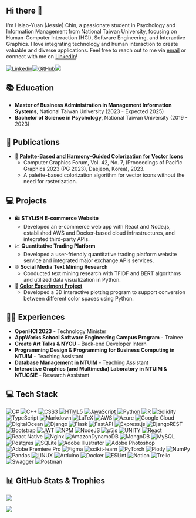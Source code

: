 ## Hi there 👋
I'm Hsiao-Yuan (Jessie) Chin, a passionate student in Psychology and Information Management from National Taiwan University, focusing on Human-Computer Interaction (HCI), Software Engineering, and Interactive Graphics. I love integrating technology and human interaction to create valuable and diverse applications.
Feel free to reach out to me via [email](mailto:yuan2001@live.com) or connect with me on [LinkedIn](https://www.linkedin.com/in/jessiechin727/)!

  [![Linkedin](https://img.shields.io/badge/-LinkedIn-blue?style=flat-square&logo=linkedin&logoColor=white&link=https://www.linkedin.com/in/jessiechin727/)](https://www.linkedin.com/in/jessiechin727/)[![GitHub](https://img.shields.io/badge/-GitHub-333333?style=flat-square&logo=github&logoColor=white&link=https://github.com/JessieChin7)](https://github.com/JessieChin7)[![](https://visitcount.itsvg.in/api?id=JessieChin7&icon=0&color=6)](https://visitcount.itsvg.in)
## 📚 Education<br>
- **Master of Business Administration in Management Information Systems**, National Taiwan University (2023 - Expected 2025)<br>
- **Bachelor of Science in Psychology**, National Taiwan University (2019 - 2023)

## 📝 Publications
- 📄 [**Palette-Based and Harmony-Guided Colorization for Vector Icons**](https://dl.acm.org/doi/abs/10.1145/3588028.3603668)
  - Computer Graphics Forum, Vol. 42, No. 7, (Proceedings of Pacific Graphics 2023 (PG 2023), Daejeon, Korea), 2023.
  - A palette-based colorization algorithm for vector icons without the need for rasterization.

## 💻 Projects
- 🛍️ **STYLiSH E-commerce Website**
  - Developed an e-commerce web app with React and Node.js, established AWS and Docker-based cloud infrastructures, and integrated third-party APIs.
- 📈 **Quantitative Trading Platform**
  - Developed a user-friendly quantitative trading platform website service and integrated major exchange APIs services.
- 🌐 **Social Media Text Mining Research** 
  - Conducted text mining research with TFIDF and BERT algorithms and utilized data visualization in Python.
- 🎨 [**Color Experiment Project**](https://github.com/JessieChin7/Color-experiments) 
  - Developed a 3D interactive plotting program to support conversion between different color spaces using Python.

## 👩‍💼 Experiences
- **OpenHCI 2023** - Technology Minister<br>
- **AppWorks School Software Engineering Campus Program** - Trainee<br>
- **Create Art Talks & NYCU** - Back-end Developer Intern
- **Programming Design & Programming for Business Computing in NTUIM** - Teaching Assistant
- **Database Management in NTUIM** - Teaching Assistant
- **Interactive Graphics (and Multimedia) Laboratory in NTUIM & NTUCSIE** - Research Assistant

## 💻 Tech Stack
![C#](https://img.shields.io/badge/c%23-%23239120.svg?style=for-the-badge&logo=c-sharp&logoColor=white) ![C++](https://img.shields.io/badge/c++-%2300599C.svg?style=for-the-badge&logo=c%2B%2B&logoColor=white) ![CSS3](https://img.shields.io/badge/css3-%231572B6.svg?style=for-the-badge&logo=css3&logoColor=white) ![HTML5](https://img.shields.io/badge/html5-%23E34F26.svg?style=for-the-badge&logo=html5&logoColor=white) ![JavaScript](https://img.shields.io/badge/javascript-%23323330.svg?style=for-the-badge&logo=javascript&logoColor=%23F7DF1E) ![Python](https://img.shields.io/badge/python-3670A0?style=for-the-badge&logo=python&logoColor=ffdd54) ![R](https://img.shields.io/badge/r-%23276DC3.svg?style=for-the-badge&logo=r&logoColor=white) ![Solidity](https://img.shields.io/badge/Solidity-%23363636.svg?style=for-the-badge&logo=solidity&logoColor=white) ![TypeScript](https://img.shields.io/badge/typescript-%23007ACC.svg?style=for-the-badge&logo=typescript&logoColor=white) ![Markdown](https://img.shields.io/badge/markdown-%23000000.svg?style=for-the-badge&logo=markdown&logoColor=white) ![LaTeX](https://img.shields.io/badge/latex-%23008080.svg?style=for-the-badge&logo=latex&logoColor=white) ![AWS](https://img.shields.io/badge/AWS-%23FF9900.svg?style=for-the-badge&logo=amazon-aws&logoColor=white) ![Azure](https://img.shields.io/badge/azure-%230072C6.svg?style=for-the-badge&logo=azure-devops&logoColor=white) ![Google Cloud](https://img.shields.io/badge/Google%20Cloud-%234285F4.svg?style=for-the-badge&logo=google-cloud&logoColor=white) ![DigitalOcean](https://img.shields.io/badge/DigitalOcean-%230167ff.svg?style=for-the-badge&logo=digitalOcean&logoColor=white) ![Django](https://img.shields.io/badge/django-%23092E20.svg?style=for-the-badge&logo=django&logoColor=white) ![Flask](https://img.shields.io/badge/flask-%23000.svg?style=for-the-badge&logo=flask&logoColor=white) ![FastAPI](https://img.shields.io/badge/FastAPI-005571?style=for-the-badge&logo=fastapi) ![Express.js](https://img.shields.io/badge/express.js-%23404d59.svg?style=for-the-badge&logo=express&logoColor=%2361DAFB) ![DjangoREST](https://img.shields.io/badge/DJANGO-REST-ff1709?style=for-the-badge&logo=django&logoColor=white&color=ff1709&labelColor=gray) ![Bootstrap](https://img.shields.io/badge/bootstrap-%23563D7C.svg?style=for-the-badge&logo=bootstrap&logoColor=white) ![JWT](https://img.shields.io/badge/JWT-black?style=for-the-badge&logo=JSON%20web%20tokens) ![NPM](https://img.shields.io/badge/NPM-%23000000.svg?style=for-the-badge&logo=npm&logoColor=white) ![NodeJS](https://img.shields.io/badge/node.js-6DA55F?style=for-the-badge&logo=node.js&logoColor=white) ![p5js](https://img.shields.io/badge/p5.js-ED225D?style=for-the-badge&logo=p5.js&logoColor=FFFFFF) ![UNITY](https://img.shields.io/badge/Unity-%2320232a.svg?style=for-the-badge&logo=unity&logoColor=white) ![React](https://img.shields.io/badge/react-%2320232a.svg?style=for-the-badge&logo=react&logoColor=%2361DAFB) ![React Native](https://img.shields.io/badge/react_native-%2320232a.svg?style=for-the-badge&logo=react&logoColor=%2361DAFB) ![Nginx](https://img.shields.io/badge/nginx-%23009639.svg?style=for-the-badge&logo=nginx&logoColor=white) ![AmazonDynamoDB](https://img.shields.io/badge/Amazon%20DynamoDB-4053D6?style=for-the-badge&logo=Amazon%20DynamoDB&logoColor=white) ![MongoDB](https://img.shields.io/badge/MongoDB-%234ea94b.svg?style=for-the-badge&logo=mongodb&logoColor=white) ![MySQL](https://img.shields.io/badge/mysql-%2300f.svg?style=for-the-badge&logo=mysql&logoColor=white) ![Postgres](https://img.shields.io/badge/postgres-%23316192.svg?style=for-the-badge&logo=postgresql&logoColor=white) ![SQLite](https://img.shields.io/badge/sqlite-%2307405e.svg?style=for-the-badge&logo=sqlite&logoColor=white) ![Adobe Illustrator](https://img.shields.io/badge/adobeillustrator-%23FF9A00.svg?style=for-the-badge&logo=adobeillustrator&logoColor=white) ![Adobe Photoshop](https://img.shields.io/badge/adobephotoshop-%2331A8FF.svg?style=for-the-badge&logo=adobephotoshop&logoColor=white) ![Adobe Premiere Pro](https://img.shields.io/badge/Adobe%20Premiere%20Pro-9999FF.svg?style=for-the-badge&logo=Adobe%20Premiere%20Pro&logoColor=white) 	![Figma](https://img.shields.io/badge/figma-%23F24E1E.svg?style=for-the-badge&logo=figma&logoColor=white) ![scikit-learn](https://img.shields.io/badge/scikit--learn-%23F7931E.svg?style=for-the-badge&logo=scikit-learn&logoColor=white) ![PyTorch](https://img.shields.io/badge/PyTorch-%23EE4C2C.svg?style=for-the-badge&logo=PyTorch&logoColor=white) ![Plotly](https://img.shields.io/badge/Plotly-%233F4F75.svg?style=for-the-badge&logo=plotly&logoColor=white) ![NumPy](https://img.shields.io/badge/numpy-%23013243.svg?style=for-the-badge&logo=numpy&logoColor=white) ![Pandas](https://img.shields.io/badge/pandas-%23150458.svg?style=for-the-badge&logo=pandas&logoColor=white) ![LINUX](https://img.shields.io/badge/Linux-FCC624?style=for-the-badge&logo=linux&logoColor=black) ![Arduino](https://img.shields.io/badge/-Arduino-00979D?style=for-the-badge&logo=Arduino&logoColor=white) ![Docker](https://img.shields.io/badge/docker-%230db7ed.svg?style=for-the-badge&logo=docker&logoColor=white) ![ESLint](https://img.shields.io/badge/ESLint-4B3263?style=for-the-badge&logo=eslint&logoColor=white) ![Notion](https://img.shields.io/badge/Notion-%23000000.svg?style=for-the-badge&logo=notion&logoColor=white) ![Trello](https://img.shields.io/badge/Trello-%23026AA7.svg?style=for-the-badge&logo=Trello&logoColor=white) ![Swagger](https://img.shields.io/badge/-Swagger-%23Clojure?style=for-the-badge&logo=swagger&logoColor=white) ![Postman](https://img.shields.io/badge/Postman-FF6C37?style=for-the-badge&logo=postman&logoColor=white)
## 📊 GitHub Stats & Trophies
<!-- ![](https://jessie-chin7.vercel.app/api/top-langs/?username=JessieChin7&theme=nightowl&hide_border=false&include_all_commits=true&count_private=true&layout=compact) -->
![](https://github-profile-trophy.vercel.app/?username=JessieChin7&theme=discord&no-frame=false&no-bg=false&margin-w=4)
<!-- ![](https://jessie-chin7.vercel.app/api?username=JessieChin7&theme=nightowl&hide_border=false&include_all_commits=true&count_private=true) -->
![](https://github-readme-streak-stats.herokuapp.com/?user=JessieChin7&theme=nightowl&hide_border=false)
<!-- Proudly created with GPRM ( https://gprm.itsvg.in ) -->
